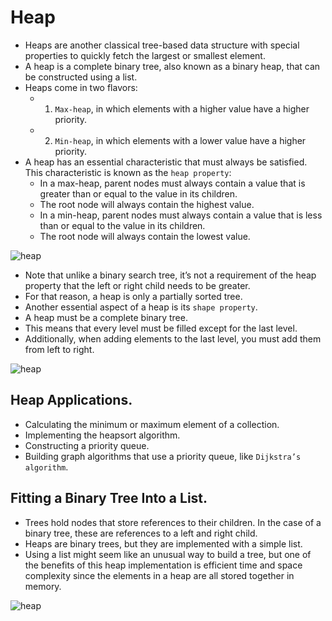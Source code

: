 # Heap
- Heaps are another classical tree-based data structure with special properties to quickly fetch the largest or smallest element.
- A heap is a complete binary tree, also known as a binary heap, that can be constructed using a list.
- Heaps come in two flavors:
  - 1. `Max-heap`, in which elements with a higher value have a higher priority.
  - 2. `Min-heap`, in which elements with a lower value have a higher priority.
- A heap has an essential characteristic that must always be satisfied. This characteristic is known as the `heap property`:
  - In a max-heap, parent nodes must always contain a value that is greater than or equal to the value in its children.
  - The root node will always contain the highest value.
  - In a min-heap, parent nodes must always contain a value that is less than or equal to the value in its children.
  - The root node will always contain the lowest value.

<p float="left">
   <img src="https://github.com/mo7amedaliEbaid/ds_dart/blob/f3d63f7de82262edfaff7adb06291a3ec56eb7a0/assets/heap_property.png"  alt="heap"/>
</p>

- Note that unlike a binary search tree, it’s not a requirement of the heap property that the left or right child needs to be greater.
- For that reason, a heap is only a partially sorted tree.
- Another essential aspect of a heap is its `shape property`.
- A heap must be a complete binary tree.
- This means that every level must be filled except for the last level.
- Additionally, when adding elements to the last level, you must add them from left to right.

<p float="left">
   <img src="https://github.com/mo7amedaliEbaid/ds_dart/blob/f3d63f7de82262edfaff7adb06291a3ec56eb7a0/assets/heap_shape.png"  alt="heap"/>
</p>

## Heap Applications.
- Calculating the minimum or maximum element of a collection.
- Implementing the heapsort algorithm.
- Constructing a priority queue.
- Building graph algorithms that use a priority queue, like `Dijkstra’s algorithm`.

## Fitting a Binary Tree Into a List.
- Trees hold nodes that store references to their children. In the case of a binary tree, these are references to a left and right child.
- Heaps are binary trees, but they are implemented with a simple list.
- Using a list might seem like an unusual way to build a tree, but one of the benefits of this heap implementation is efficient time and space complexity since the elements in a heap are all stored together in memory.

<p float="left">
   <img src="https://github.com/mo7amedaliEbaid/ds_dart/blob/26764083f6e37e95ba181a80b13dd53fea228469/assets/heap_list.png"  alt="heap"/>
</p>


